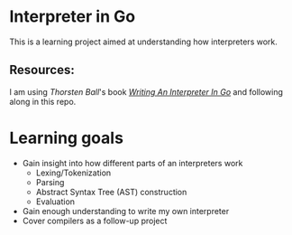 # Interpreter in Go
This is a learning project aimed at understanding how interpreters work.   
## Resources:
I am using *Thorsten Ball*'s book *[Writing An Interpreter In Go](https://interpreterbook.com/)* and following along in this repo.
# Learning goals
* Gain insight into how different parts of an interpreters work
	* Lexing/Tokenization
	* Parsing
	* Abstract Syntax Tree (AST) construction
	* Evaluation
* Gain enough understanding to write my own interpreter
* Cover compilers as a follow-up project
